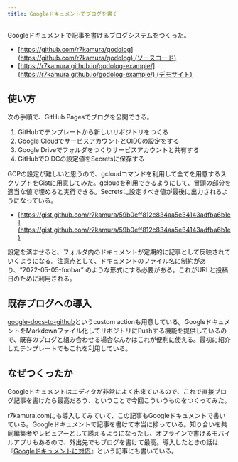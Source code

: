 ```yaml
---
title: Googleドキュメントでブログを書く
---
```

Googleドキュメントで記事を書けるブログシステムをつくった。

*   [https://github.com/r7kamura/godolog](https://github.com/r7kamura/godolog) (ソースコード)
*   [https://r7kamura.github.io/godolog-example/](https://r7kamura.github.io/godolog-example/) (デモサイト)

使い方
---

次の手順で、GitHub Pagesでブログを公開できる。

1.  GitHubでテンプレートから新しいリポジトリをつくる
2.  Google CloudでサービスアカウントとOIDCの設定をする
3.  Google Driveでフォルダをつくりサービスアカウントと共有する
4.  GitHubでOIDCの設定値をSecretsに保存する

GCPの設定が難しいと思うので、gcloudコマンドを利用して全てを用意するスクリプトをGistに用意してみた。gcloudを利用できるようにして、冒頭の部分を適当な値で埋めると実行できる。Secretsに設定すべき値が最後に出力されるようになっている。

*   [https://gist.github.com/r7kamura/59b0eff812c834aa5e34143adfba6b1e](https://gist.github.com/r7kamura/59b0eff812c834aa5e34143adfba6b1e)

設定を済ませると、フォルダ内のドキュメントが定期的に記事として反映されていくようになる。注意点として、ドキュメントのファイル名に制約があり、“2022-05-05-foobar” のような形式にする必要がある。これがURLと投稿日のために利用される。

既存ブログへの導入
---------

[google-docs-to-github](https://github.com/r7kamura/google-docs-to-github)というcustom actionも用意している。GoogleドキュメントをMarkdownファイル化してリポジトリにPushする機能を提供しているので、既存のブログと組み合わせる場合なんかはこれが便利に使える。最初に紹介したテンプレートでもこれを利用している。

なぜつくったか
-------

Googleドキュメントはエディタが非常によく出来ているので、これで直接ブログ記事を書けたら最高だろう、ということで今回こういうものをつくってみた。

r7kamura.comにも導入してみていて、この記事もGoogleドキュメントで書いている。Googleドキュメントで記事を書けて本当に捗っている。知り合いを共同編集者やレビュアーとして誘えるようになったし、オフラインで書けるモバイルアプリもあるので、外出先でもブログを書けて最高。導入したときの話は『[Googleドキュメントに対応](https://r7kamura.com/articles/2022-05-04-diary)』という記事にも書いている。
